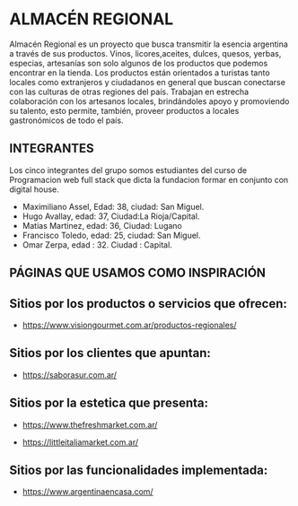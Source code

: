 # ALMACÉN REGIONAL

Almacén Regional es un proyecto que busca transmitir la esencia argentina a través de sus productos. Vinos, licores,aceites, dulces, quesos, yerbas, especias, artesanías son solo algunos de los productos que podemos encontrar en la tienda.
Los productos están orientados a turistas tanto locales como extranjeros y ciudadanos en general que buscan conectarse con las culturas de otras regiones del país.
Trabajan en estrecha colaboración con los artesanos locales, brindándoles apoyo y promoviendo su talento, esto permite, también, proveer productos a locales gastronómicos de todo el país.

## INTEGRANTES
Los cinco integrantes del grupo somos estudiantes del curso de Programacion web full stack que dicta la fundacion formar en conjunto con digital house. 

- Maximiliano Assel, Edad: 38, ciudad: San Miguel.
- Hugo Avallay, edad: 37, Ciudad:La Rioja/Capital.
- Matias Martinez, edad: 36, Ciudad: Lugano
- Francisco Toledo, edad: 25, ciudad: San Miguel.
- Omar Zerpa, edad : 32. Ciudad : Capital.


## PÁGINAS QUE USAMOS COMO INSPIRACIÓN

## Sitios por los productos o servicios que ofrecen:

- https://www.visiongourmet.com.ar/productos-regionales/


## Sitios por los clientes que apuntan:

- https://saborasur.com.ar/


## Sitios por la estetica que presenta:

- https://www.thefreshmarket.com.ar/

- https://littleitaliamarket.com.ar/

## Sitios por las funcionalidades implementada:

- https://www.argentinaencasa.com/

